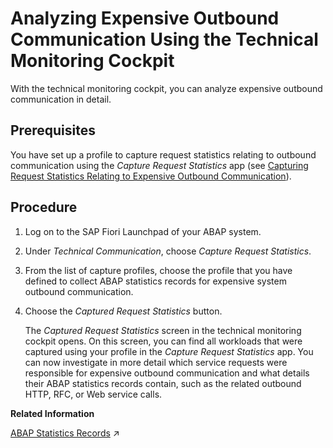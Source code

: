 <!-- loiobfe3098930cc4c8c8bac69422c082b84 -->

# Analyzing Expensive Outbound Communication Using the Technical Monitoring Cockpit

With the technical monitoring cockpit, you can analyze expensive outbound communication in detail.



<a name="loiobfe3098930cc4c8c8bac69422c082b84__prereq_kn1_sml_cvb"/>

## Prerequisites

You have set up a profile to capture request statistics relating to outbound communication using the *Capture Request Statistics* app \(see [Capturing Request Statistics Relating to Expensive Outbound Communication](capturing-request-statistics-relating-to-expensive-outbound-communication-f33b3d2.md)\).



## Procedure

1.  Log on to the SAP Fiori Launchpad of your ABAP system.

2.  Under *Technical Communication*, choose *Capture Request Statistics*.

3.  From the list of capture profiles, choose the profile that you have defined to collect ABAP statistics records for expensive system outbound communication.

4.  Choose the *Captured Request Statistics* button.

    The *Captured Request Statistics* screen in the technical monitoring cockpit opens. On this screen, you can find all workloads that were captured using your profile in the *Capture Request Statistics* app. You can now investigate in more detail which service requests were responsible for expensive outbound communication and what details their ABAP statistics records contain, such as the related outbound HTTP, RFC, or Web service calls.


**Related Information**  


[ABAP Statistics Records](https://help.sap.com/viewer/b273a660af4e4948a49a316ea2438f24/Cloud/en-US/583c0987c19b49d190e14aa909adb5b1.html "With an ABAP statistics record, you can get information about a request such as the response time, the request entry name, and so on.") :arrow_upper_right:

